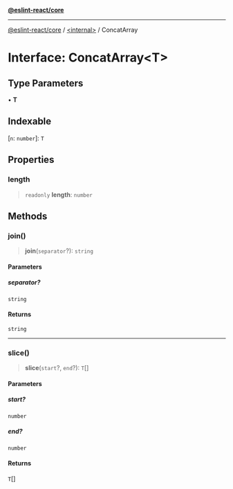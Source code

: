 [**@eslint-react/core**](../../README.md)

***

[@eslint-react/core](../../README.md) / [\<internal\>](../README.md) / ConcatArray

# Interface: ConcatArray\<T\>

## Type Parameters

• **T**

## Indexable

\[`n`: `number`\]: `T`

## Properties

### length

> `readonly` **length**: `number`

## Methods

### join()

> **join**(`separator`?): `string`

#### Parameters

##### separator?

`string`

#### Returns

`string`

***

### slice()

> **slice**(`start`?, `end`?): `T`[]

#### Parameters

##### start?

`number`

##### end?

`number`

#### Returns

`T`[]
